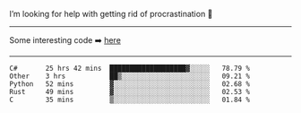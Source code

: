 I’m looking for help with getting rid of procrastination 🤔

-----

Some interesting code :arrow_right: [here](https://github.com/zhen8838/playground)

-----

<!--START_SECTION:waka-->
```text
C#       25 hrs 42 mins  ███████████████████▓░░░░░   78.79 % 
Other    3 hrs           ██▒░░░░░░░░░░░░░░░░░░░░░░   09.21 % 
Python   52 mins         ▓░░░░░░░░░░░░░░░░░░░░░░░░   02.68 % 
Rust     49 mins         ▓░░░░░░░░░░░░░░░░░░░░░░░░   02.53 % 
C        35 mins         ▒░░░░░░░░░░░░░░░░░░░░░░░░   01.84 % 
```
<!--END_SECTION:waka-->

<!--
**zhen8838/zhen8838** is a ✨ _special_ ✨ repository because its `README.md` (this file) appears on your GitHub profile.

Here are some ideas to get you started:

- 🔭 I’m currently working on ...
- 🌱 I’m currently learning ...
- 👯 I’m looking to collaborate on ...
 ...
- 💬 Ask me about ...
- 📫 How to reach me: ...
- 😄 Pronouns: ...
- ⚡ Fun fact: ...
-->
